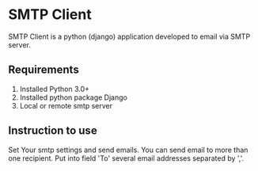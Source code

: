 # SMTP Client

SMTP Client is a python (django) application developed to email via SMTP server.

## Requirements
1. Installed Python 3.0+
2. Installed python package Django
3. Local or remote smtp server

## Instruction to use
Set Your smtp settings and send emails.
You can send email to more than one recipient. 
Put into field 'To' several email addresses separated by ','.